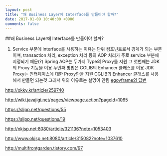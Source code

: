 ```yaml
---
layout: post
title: "왜 Business Layer에 Interface를 만들어야 할까?"
date: 2017-01-09 10:40:00 +0900
comments: false
---
```


##왜 Business Layer에 Interface를 만들어야 할까?

1. Service 부분에 interface를 사용하는 이유는 단위 컴포넌트로서 경계가 되는 부분이며, transaction 처리, exception 처리 등의 AOP 처리가 주로 service 부분에 지정되기 때문(?)
 Spring AOP는 두가지 Type의 Proxy를 지원 그 첫번째는 JDK의 Proxy 기능을 이용 두번째 방법은 CGLIB의 Enhancer 클래스를 이용
 JDK Proxy는 인터페이스에 대한 Proxy만을 지원 CGLIB의 Enhancer 클래스를 사용해서 만들면 되는것 그래서 위의 이유로는 설명이 안됨
 [egovframe의 답변](http://open.egovframe.go.kr/cop/bbs/selectBoardArticle.do?bbsId=BBSMSTR_000000000013&nttId=12689)


http://okky.kr/article/259740

http://wiki.javajigi.net/pages/viewpage.action?pageId=1065

https://slipp.net/questions/55

https://slipp.net/questions/19

http://okjsp.net:8080/article/321136?note=1053403

http://www.okjsp.net:8080/article/315082?note=1037610

http://multifrontgarden.tistory.com/97
